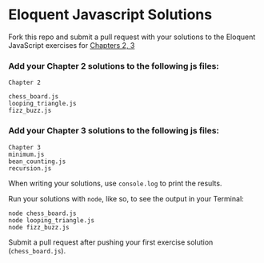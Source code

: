 # Eloquent Javascript Solutions

Fork this repo and submit a pull request with your solutions to the Eloquent JavaScript exercises for [Chapters 2, 3](http://eloquentjavascript.net/)

### Add your Chapter 2 solutions to the following js files:

```
Chapter 2

chess_board.js
looping_triangle.js
fizz_buzz.js
```
### Add your Chapter 3 solutions to the following js files:
```
Chapter 3
minimum.js
bean_counting.js
recursion.js
```

When writing your solutions, use `console.log` to print the results.

Run your solutions with `node`, like so, to see the output in your Terminal:

```
node chess_board.js
node looping_triangle.js
node fizz_buzz.js
```

Submit a pull request after pushing your first exercise solution (`chess_board.js`).
